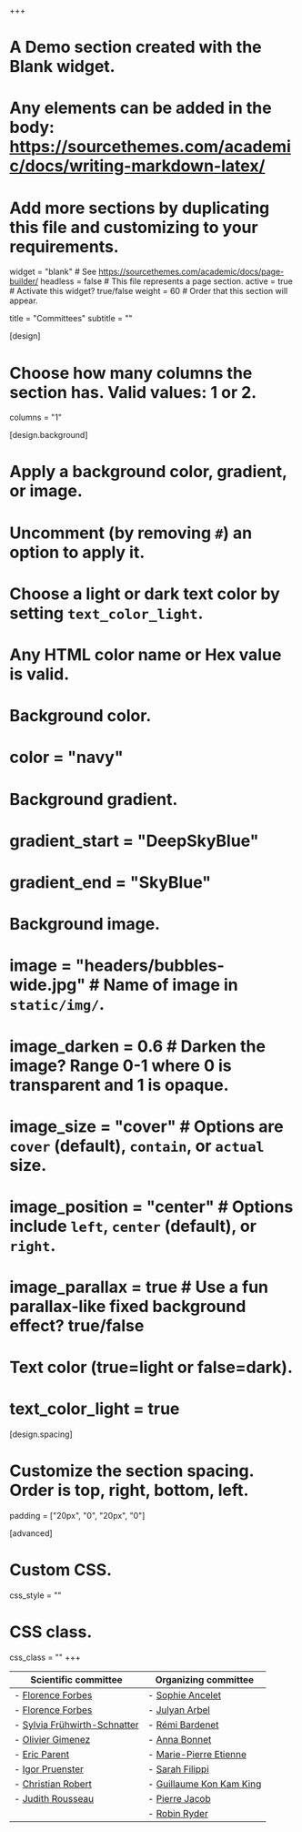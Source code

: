 +++
# A Demo section created with the Blank widget.
# Any elements can be added in the body: https://sourcethemes.com/academic/docs/writing-markdown-latex/
# Add more sections by duplicating this file and customizing to your requirements.

widget = "blank"  # See https://sourcethemes.com/academic/docs/page-builder/
headless = false  # This file represents a page section.
active = true  # Activate this widget? true/false
weight = 60  # Order that this section will appear.

title = "Committees"
subtitle = ""

[design]
  # Choose how many columns the section has. Valid values: 1 or 2.
  columns = "1"

[design.background]
  # Apply a background color, gradient, or image.
  #   Uncomment (by removing `#`) an option to apply it.
  #   Choose a light or dark text color by setting `text_color_light`.
  #   Any HTML color name or Hex value is valid.

  # Background color.
  # color = "navy"
  
  # Background gradient.
  # gradient_start = "DeepSkyBlue"
  # gradient_end = "SkyBlue"
  
  # Background image.
  # image = "headers/bubbles-wide.jpg"  # Name of image in `static/img/`.
  # image_darken = 0.6  # Darken the image? Range 0-1 where 0 is transparent and 1 is opaque.
  # image_size = "cover"  #  Options are `cover` (default), `contain`, or `actual` size.
  # image_position = "center"  # Options include `left`, `center` (default), or `right`.
  # image_parallax = true  # Use a fun parallax-like fixed background effect? true/false

  # Text color (true=light or false=dark).
  # text_color_light = true

[design.spacing]
  # Customize the section spacing. Order is top, right, bottom, left.
  padding = ["20px", "0", "20px", "0"]

[advanced]
 # Custom CSS. 
 css_style = ""
 
 # CSS class.
 css_class = ""
+++


| Scientific committee      | Organizing committee |
| ----------- | ----------- |
|   - [Florence Forbes](http://mistis.inrialpes.fr/people/forbes/)  |  - [Sophie Ancelet](https://fr.linkedin.com/in/ancelet-sophie-74a9baa1)       |
|   - [Florence Forbes](http://mistis.inrialpes.fr/people/forbes/)   |  - [Julyan Arbel](https://www.julyanarbel.com/)     |
|   - [Sylvia Frühwirth-Schnatter](https://statmath.wu.ac.at/~fruehwirth/)  |  - [Rémi Bardenet](https://rbardenet.github.io/)     |
|   - [Olivier Gimenez](https://oliviergimenez.github.io/)  |  - [Anna Bonnet](https://anna.biogeek.land/)     |
|   - [Eric Parent](https://www6.inrae.fr/mia-paris/Equipes/Membres/Eric-Parent)  |  - [Marie-Pierre Etienne](https://marieetienne.github.io/)     |
|   - [Igor Pruenster](https://mypage.unibocconi.eu/igorpruenster/)  |  - [Sarah Filippi](https://www.imperial.ac.uk/people/s.filippi)     |
|   - [Christian Robert](https://www.ceremade.dauphine.fr/~xian/)  |  - [Guillaume Kon Kam King](https://sites.google.com/site/guillaumekonkamking/)     |
|   - [Judith Rousseau](https://www.ceremade.dauphine.fr/~rousseau/)  |  - [Pierre Jacob](https://sites.google.com/site/pierrejacob/)     |
|    |  - [Robin Ryder](https://sites.google.com/site/robryd/)     |


